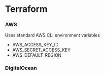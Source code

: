 # Terraform

### AWS

Uses standard AWS CLI environment variables

* AWS_ACCESS_KEY_ID
* AWS_SECRET_ACCESS_KEY
* AWS_DEFAULT_REGION


### DigitalOcean


